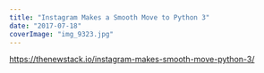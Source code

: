 ```yaml
---
title: "Instagram Makes a Smooth Move to Python 3"
date: "2017-07-18"
coverImage: "img_9323.jpg"
---
```


https://thenewstack.io/instagram-makes-smooth-move-python-3/
